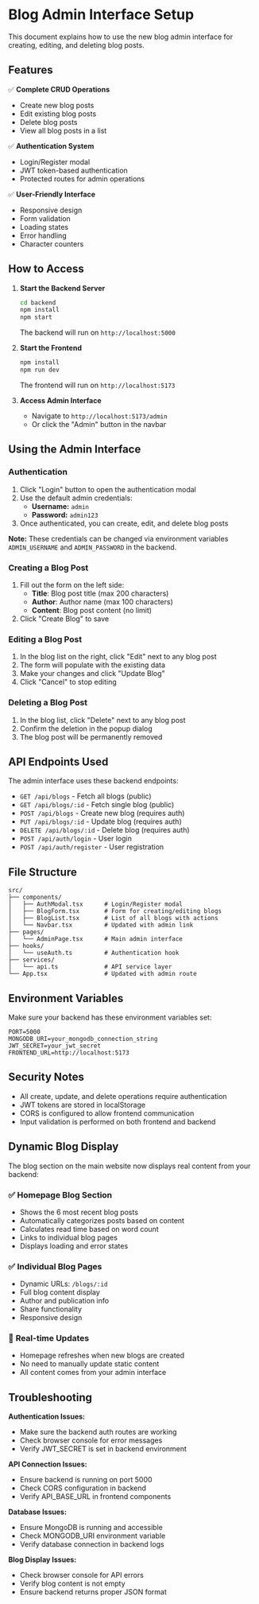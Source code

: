 # Blog Admin Interface Setup

This document explains how to use the new blog admin interface for creating, editing, and deleting blog posts.

## Features

✅ **Complete CRUD Operations**
- Create new blog posts
- Edit existing blog posts
- Delete blog posts
- View all blog posts in a list

✅ **Authentication System**
- Login/Register modal
- JWT token-based authentication
- Protected routes for admin operations

✅ **User-Friendly Interface**
- Responsive design
- Form validation
- Loading states
- Error handling
- Character counters

## How to Access

1. **Start the Backend Server**
   ```bash
   cd backend
   npm install
   npm start
   ```
   The backend will run on `http://localhost:5000`

2. **Start the Frontend**
   ```bash
   npm install
   npm run dev
   ```
   The frontend will run on `http://localhost:5173`

3. **Access Admin Interface**
   - Navigate to `http://localhost:5173/admin`
   - Or click the "Admin" button in the navbar

## Using the Admin Interface

### Authentication
1. Click "Login" button to open the authentication modal
2. Use the default admin credentials:
   - **Username:** `admin`
   - **Password:** `admin123`
3. Once authenticated, you can create, edit, and delete blog posts

**Note:** These credentials can be changed via environment variables `ADMIN_USERNAME` and `ADMIN_PASSWORD` in the backend.

### Creating a Blog Post
1. Fill out the form on the left side:
   - **Title**: Blog post title (max 200 characters)
   - **Author**: Author name (max 100 characters)
   - **Content**: Blog post content (no limit)
2. Click "Create Blog" to save

### Editing a Blog Post
1. In the blog list on the right, click "Edit" next to any blog post
2. The form will populate with the existing data
3. Make your changes and click "Update Blog"
4. Click "Cancel" to stop editing

### Deleting a Blog Post
1. In the blog list, click "Delete" next to any blog post
2. Confirm the deletion in the popup dialog
3. The blog post will be permanently removed

## API Endpoints Used

The admin interface uses these backend endpoints:

- `GET /api/blogs` - Fetch all blogs (public)
- `GET /api/blogs/:id` - Fetch single blog (public)
- `POST /api/blogs` - Create new blog (requires auth)
- `PUT /api/blogs/:id` - Update blog (requires auth)
- `DELETE /api/blogs/:id` - Delete blog (requires auth)
- `POST /api/auth/login` - User login
- `POST /api/auth/register` - User registration

## File Structure

```
src/
├── components/
│   ├── AuthModal.tsx      # Login/Register modal
│   ├── BlogForm.tsx       # Form for creating/editing blogs
│   ├── BlogList.tsx       # List of all blogs with actions
│   └── Navbar.tsx         # Updated with admin link
├── pages/
│   └── AdminPage.tsx      # Main admin interface
├── hooks/
│   └── useAuth.ts         # Authentication hook
├── services/
│   └── api.ts             # API service layer
└── App.tsx                # Updated with admin route
```

## Environment Variables

Make sure your backend has these environment variables set:

```env
PORT=5000
MONGODB_URI=your_mongodb_connection_string
JWT_SECRET=your_jwt_secret
FRONTEND_URL=http://localhost:5173
```

## Security Notes

- All create, update, and delete operations require authentication
- JWT tokens are stored in localStorage
- CORS is configured to allow frontend communication
- Input validation is performed on both frontend and backend

## Dynamic Blog Display

The blog section on the main website now displays real content from your backend:

### ✅ **Homepage Blog Section**
- Shows the 6 most recent blog posts
- Automatically categorizes posts based on content
- Calculates read time based on word count
- Links to individual blog pages
- Displays loading and error states

### ✅ **Individual Blog Pages**
- Dynamic URLs: `/blogs/:id`
- Full blog content display
- Author and publication info
- Share functionality
- Responsive design

### 🔄 **Real-time Updates**
- Homepage refreshes when new blogs are created
- No need to manually update static content
- All content comes from your admin interface

## Troubleshooting

**Authentication Issues:**
- Make sure the backend auth routes are working
- Check browser console for error messages
- Verify JWT_SECRET is set in backend environment

**API Connection Issues:**
- Ensure backend is running on port 5000
- Check CORS configuration in backend
- Verify API_BASE_URL in frontend components

**Database Issues:**
- Ensure MongoDB is running and accessible
- Check MONGODB_URI environment variable
- Verify database connection in backend logs

**Blog Display Issues:**
- Check browser console for API errors
- Verify blog content is not empty
- Ensure backend returns proper JSON format